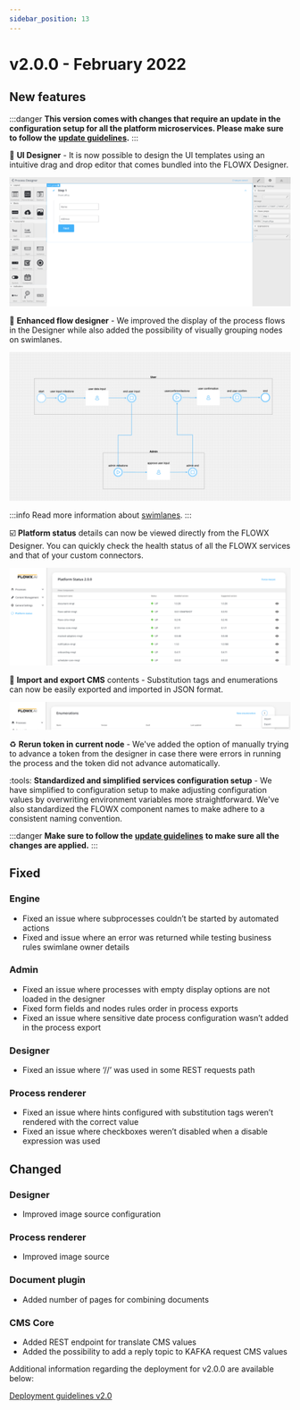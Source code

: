 ```yaml
---
sidebar_position: 13
--- 
```


# v2.0.0 - February 2022

## New features

:::danger
**This version comes with changes that require an update in the configuration setup for all the platform microservices. Please make sure to follow the** [**update guidelines**](deployment-guidelines-v2.0)**.**
:::

:jigsaw: **UI Designer** - It is now possible to design the UI templates using an intuitive drag and drop editor that comes bundled into the FLOWX Designer.

![](../img/200_drag_and_drop.png)

:star2: **Enhanced flow designer** - We improved the display of the process flows in the Designer while also added the possibility of visually grouping nodes on swimlanes.

![](../img/200_flow_designer.png)

:::info
Read more information about [swimlanes](../../../flowx-elements/user-roles-management/swimlanes).
:::

:ballot_box_with_check: **Platform status** details can now be viewed directly from the FLOWX Designer. You can quickly  check the health status of all the FLOWX services and that of your custom connectors.

![](../img/200_platform_status.png)

:open_file_folder: **Import and export CMS** contents - Substitution tags and enumerations can now be easily exported and imported in JSON format.

![](../img/200_subs_tags.png)

:recycle: **Rerun token in current node** - We've added the option of manually trying to advance a token from the designer in case there were errors in running the process and the token did not advance automatically.

:tools: **Standardized and simplified services configuration setup** - We have simplified to configuration setup to make adjusting configuration values by overwriting environment variables more straightforward. We've also standardized the FLOWX component names to make adhere to a consistent naming convention.&#x20;

:::danger
**Make sure to follow the** [**update guidelines**](deployment-guidelines-v2.0) **to make sure all the changes are applied.**
:::

## **Fixed**

### Engine

* Fixed an issue where subprocesses couldn’t be started by automated actions
* Fixed and issue where an error was returned while testing business rules swimlane owner details

### Admin

* Fixed an issue where processes with empty display options are not loaded in the designer
* Fixed form fields and nodes rules order in process exports
* Fixed an issue where sensitive date process configuration wasn’t added in the process export

### Designer

* Fixed an issue where ‘//’ was used in some REST requests path

### Process renderer

* Fixed an issue where hints configured with substitution tags weren’t rendered with the correct value
* Fixed an issue where checkboxes weren’t disabled when a disable expression was used

## **Changed**

### Designer

* Improved image source configuration

### Process renderer

* Improved image source

### Document plugin

* Added number of pages for combining documents

### CMS Core

* Added REST endpoint for translate CMS values
* Added the possibility to add a reply topic to KAFKA request CMS values

Additional information regarding the deployment for v2.0.0 are available below:

[Deployment guidelines v2.0](deployment-guidelines-v2.0)

